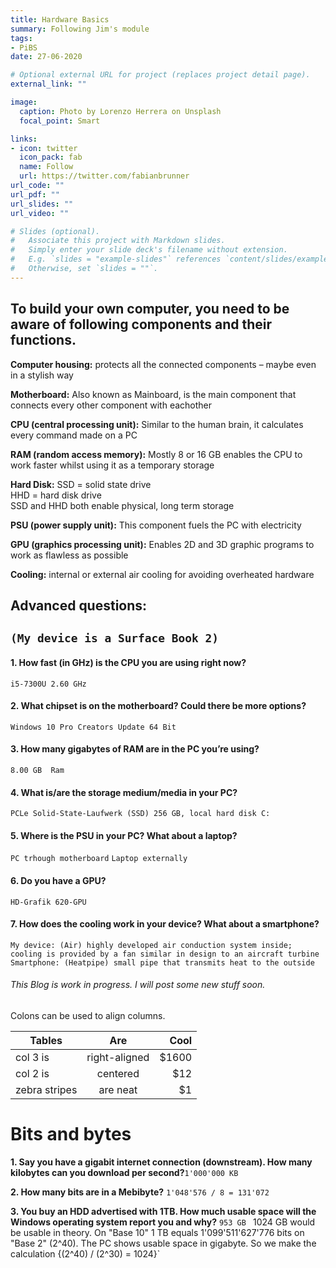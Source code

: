 ```yaml
---
title: Hardware Basics
summary: Following Jim's module 
tags:
- PiBS
date: 27-06-2020

# Optional external URL for project (replaces project detail page).
external_link: ""

image:
  caption: Photo by Lorenzo Herrera on Unsplash
  focal_point: Smart

links:
- icon: twitter
  icon_pack: fab
  name: Follow
  url: https://twitter.com/fabianbrunner
url_code: ""
url_pdf: ""
url_slides: ""
url_video: ""

# Slides (optional).
#   Associate this project with Markdown slides.
#   Simply enter your slide deck's filename without extension.
#   E.g. `slides = "example-slides"` references `content/slides/example-slides.md`.
#   Otherwise, set `slides = ""`.
---
```


To build your own computer, you need to be aware of following components and their functions.
---------------------------------------------------------------------------------------------

**Computer housing:** 
   protects all the connected components – maybe even in a stylish way  

**Motherboard:**
   Also known as Mainboard, is the main component that connects every other component with eachother  

**CPU (central processing unit):**
   Similar to the human brain, it calculates every command made on a PC  

**RAM (random access memory):**
   Mostly 8 or 16 GB enables the CPU to work faster whilst using it as a temporary storage  

**Hard Disk:**
   SSD = solid state drive  
   HHD = hard disk drive  
   SSD and HHD both enable physical, long term storage  

**PSU (power supply unit):**
   This component fuels the PC with electricity  

**GPU (graphics processing unit):**
   Enables 2D and 3D graphic programs to work as flawless as possible  

**Cooling:**
   internal or external air cooling for avoiding overheated hardware  




## Advanced questions:
`(My device is a Surface Book 2)`
-------------------------------------

#### 1.	How fast (in GHz) is the CPU you are using right now?
   `i5-7300U 2.60 GHz`

#### 2.   What chipset is on the motherboard? Could there be more options?  
   `Windows 10 Pro Creators Update 64 Bit`

#### 3.	How many gigabytes of RAM are in the PC you’re using?
   `8.00 GB  Ram`

#### 4.	What is/are the storage medium/media in your PC?
   `PCLe Solid-State-Laufwerk (SSD) 256 GB, local hard disk C:`

#### 5.	Where is the PSU in your PC? What about a laptop?
   `PC trhough motherboard`
   `Laptop externally`

#### 6.	Do you have a GPU?
   `HD-Grafik 620-GPU`

#### 7.   How does the cooling work in your device? What about a smartphone?  
   `My device: (Air) highly developed air conduction system inside; cooling is provided by a fan similar in design to an aircraft turbine`  
   `Smartphone: (Heatpipe) small pipe that transmits heat to the outside`



###### This Blog is work in progress. I will post some new stuff soon.


Colons can be used to align columns.

| Tables        | Are           | Cool  |
| ------------- |:-------------:| -----:|
| col 3 is      | right-aligned | $1600 |
| col 2 is      | centered      |   $12 |
| zebra stripes | are neat      |    $1 |


Bits and bytes
===============

**1. Say you have a gigabit internet connection (downstream). How many kilobytes can you download per second?​**
`1'000'000 KB`
​

**2. How many bits are in a Mebibyte?** ​
`1'048'576 / 8 = 131'072`
​

**3. You buy an HDD advertised with 1TB. How much usable space will the Windows operating system report you and why?**
`953 GB`  `
`1024 GB would be usable in theory. On "Base 10" 1 TB equals 1'099'511'627'776 bits on "Base 2" (2^40). The PC shows usable space in gigabyte. So we make the calculation {(2^40) / (2^30) = 1024}`




